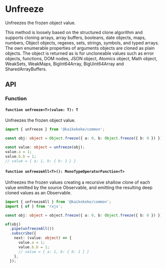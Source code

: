 # Unfreeze

Unfreezes the frozen object value.

This method is loosely based on the structured clone algorithm and supports cloning arrays, array buffers, booleans, date objects, maps, numbers, Object objects, regexes, sets, strings, symbols, and typed arrays.
The own enumerable properties of arguments objects are cloned as plain objects. The object is returned as is for uncloneable values such as error objects, functions, DOM nodes, JSON object, Atomics object, Math object, WeakSets, WeakMaps, BigInt64Array, BigUint64Array and SharedArrayBuffers.

## API

### Function

#### `function unfreeze<T>(value: T): T`

Unfreezes the frozen object value.

```ts
import { unfreeze } from '@kaikokeke/common';

const obj: object = Object.freeze({ a: 0, b: Object.freeze({ b: 0 }) });

const value: object = unfreeze(obj);
value.a = 1;
value.b.b = 1;
// value = { a: 1, b: { b: 1 } }
```

#### `function unfreezeAll<T>(): MonoTypeOperatorFunction<T>`

Unfreezes the frozen values creating a recursive shallow clone of each value emitted by the source Observable,
and emitting the resulting deep cloned values as an Observable.

```ts
import { unfreezeAll } from '@kaikokeke/common';
import { of } from 'rxjs';

const obj: object = object.freeze({ a: 0, b: Object.freeze({ b: 0 }) });

of(obj)
  .pipe(unfreezeAll())
  .subscribe({
    next: (value: object) => {
      value.a = 1;
      value.b.b = 1;
      // value = { a: 1, b: { b: 1 } }
    },
  });
```
